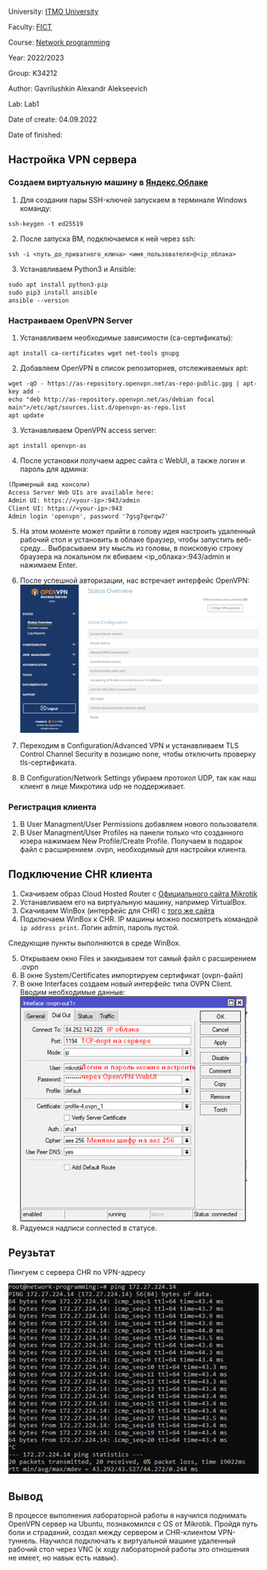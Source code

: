 University: [ITMO University](https://itmo.ru/ru/)

Faculty: [FICT](https://fict.itmo.ru)

Course: [Network programming](https://github.com/itmo-ict-faculty/network-programming)

Year: 2022/2023

Group: K34212

Author: Gavrilushkin Alexandr Alekseevich

Lab: Lab1

Date of create: 04.09.2022

Date of finished: 

## Настройка VPN сервера

### Создаем виртуальную машину в [Яндекс.Облаке](https://cloud.yandex.ru)

1. Для создания пары SSH-ключей запускаем в терминале Windows команду:
```
ssh-keygen -t ed25519
```
2. После запуска ВМ, подключаемся к ней через ssh:
```
ssh -i <путь_до_приватного_ключа> <имя_пользователя>@<ip_облака>
```
3. Устанавливаем Python3 и Ansible:
```
sudo apt install python3-pip
sudo pip3 install ansible
ansible --version
```
### Настраиваем OpenVPN Server

1. Устанавливаем необходимые зависимости (ca-сертификаты):
```
apt install ca-certificates wget net-tools gnupg
```
2. Добавляем OpenVPN в список репозиториев, отслеживаемых apt:
```
wget -qO - https://as-repository.openvpn.net/as-repo-public.gpg | apt-key add -
echo "deb http://as-repository.openvpn.net/as/debian focal main">/etc/apt/sources.list.d/openvpn-as-repo.list
apt update
```
3. Устанавливаем OpenVPN access server:
```
apt install openvpn-as
```
4. После установки получаем адрес сайта с WebUI, а также логин и пароль для админа:
```
(Примерный вид консоли)
Access Server Web UIs are available here:
Admin UI: https://<your-ip>:943/admin
Client UI: https://<your-ip>:943
Admin login 'openvpn', password '7gsg7qwrqw7'
```
5. На этом моменте может прийти в голову идея настроить удаленный рабочий стол и установить в облаке браузер, чтобы запустить веб-среду... Выбрасываем эту мысль из головы, в поисковую строку браузера на локальном пк вбиваем <ip_облака>:943/admin и нажимаем Enter.

6. После успешной авторизации, нас встречает интерфейс OpenVPN:
![OpenVPN UI](/lab1/Screenshot_4.png)

7. Переходим в Configuration/Advanced VPN и устанавливаем TLS Control Channel Security в позицию none, чтобы отключить проверку tls-сертификата.
8. В Configuration/Network Settings убираем протокол UDP, так как наш клиент в лице Микротика udp не поддерживает.
### Регистрация клиента
1. В User Managment/User Permissions добавляем нового пользователя.
2. В User Managment/User Profiles на панели только что созданного юзера нажимаем New Profile/Create Profile. Получаем в подарок файл с расширением .ovpn, необходимый для настройки клиента.

## Подключение CHR клиента
1. Скачиваем образ Cloud Hosted Router с [Официального сайта Mikrotik](https://mikrotik.com/download)
2. Устанавливаем его на виртуальную машину, например VirtualBox.
3. Скачиваем WinBox (интерфейс для CHR) с [того же сайта](https://mikrotik.com/download)
4. Подключаем WinBox к CHR. IP машины можно посмотреть командой ```ip address print```. Логин admin, пароль пустой.

Следующие пункты выполняются в среде WinBox.

5. Открываем окно Files и закидываем тот самый файл с расширением .ovpn
6. В окне System/Certificates импортируем сертификат (ovpn-файл)
7. В окне Interfaces создаем новый интерфейс типа OVPN Client. Вводим необходимые данные:
![Настройка клиента](/lab1/Screenshot_5.png)
8. Радуемся надписи connected в статусе.

## Реузьтат
Пингуем с сервера CHR по VPN-адресу

![Ping client](/lab1/Screenshot_6.png)
## Вывод
В процессе выполнения лабораторной работы я научился поднимать OpenVPN сервер на Ubuntu, познакомился с OS от Mikrotik. Пройдя путь боли и страданий, создал между сервером и CHR-клиентом VPN-туннель. Научился подключать к виртуальной машине удаленный рабочий стол через VNC (к ходу лабораторной работы это отношения не имеет, но навык есть навык).
